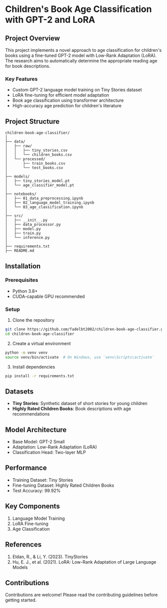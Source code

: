 # Children's Book Age Classification with GPT-2 and LoRA

## Project Overview
This project implements a novel approach to age classification for children's books using a fine-tuned GPT-2 model with Low-Rank Adaptation (LoRA). The research aims to automatically determine the appropriate reading age for book descriptions.

### Key Features
- Custom GPT-2 language model training on Tiny Stories dataset
- LoRA fine-tuning for efficient model adaptation
- Book age classification using transformer architecture
- High-accuracy age prediction for children's literature

## Project Structure
```
children-book-age-classifier/
│
├── data/
│   ├── raw/
│   │   ├── tiny_stories.csv
│   │   └── children_books.csv
│   └── processed/
│       ├── train_books.csv
│       └── test_books.csv
│
├── models/
│   ├── tiny_stories_model.pt
│   └── age_classifier_model.pt
│
├── notebooks/
│   ├── 01_data_preprocessing.ipynb
│   ├── 02_language_model_training.ipynb
│   └── 03_age_classification.ipynb
│
├── src/
│   ├── __init__.py
│   ├── data_processor.py
│   ├── model.py
│   ├── train.py
│   └── inference.py
│
├── requirements.txt
├── README.md
```

## Installation

### Prerequisites
- Python 3.8+
- CUDA-capable GPU recommended

### Setup
1. Clone the repository
```bash
git clone https://github.com/fadelbt2002/children-book-age-classifier.git
cd children-book-age-classifier
```

2. Create a virtual environment
```bash
python -m venv venv
source venv/bin/activate  # On Windows, use `venv\Scripts\activate`
```

3. Install dependencies
```bash
pip install -r requirements.txt
```

## Datasets
- **Tiny Stories**: Synthetic dataset of short stories for young children
- **Highly Rated Children Books**: Book descriptions with age recommendations

## Model Architecture
- Base Model: GPT-2 Small
- Adaptation: Low-Rank Adaptation (LoRA)
- Classification Head: Two-layer MLP

## Performance
- Training Dataset: Tiny Stories
- Fine-tuning Dataset: Highly Rated Children Books
- Test Accuracy: 99.92%

## Key Components
1. Language Model Training
2. LoRA Fine-tuning
3. Age Classification

## References
1. Eldan, R., & Li, Y. (2023). TinyStories
2. Hu, E. J., et al. (2021). LoRA: Low-Rank Adaptation of Large Language Models

## Contributions
Contributions are welcome! Please read the contributing guidelines before getting started.
```
